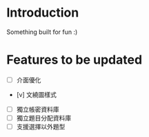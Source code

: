 # Introduction
Something built for fun :)
# Features to be updated
- [ ] 介面優化
- [v] 文繞圖樣式
- [ ] 獨立帳密資料庫
- [ ] 獨立題目分配資料庫
- [ ] 支援選擇以外題型